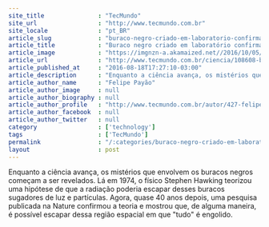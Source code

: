 ```yaml
---
site_title               : "TecMundo"
site_url                 : "http://www.tecmundo.com.br"
site_locale              : "pt_BR"
article_slug             : "buraco-negro-criado-em-laboratorio-confirma-teoria-de-stephen-hawking"
article_title            : "Buraco negro criado em laboratório confirma teoria de Stephen Hawking"
article_image            : "https://imgnzn-a.akamaized.net//2016/10/05/05181510292380-t1200x480.jpg"
article_url              : "http://www.tecmundo.com.br/ciencia/108608-buraco-negro-criado-laboratorio-confirma-teoria-stephen-hawking.htm"
article_published_at     : "2016-08-18T17:27:10-03:00"
article_description      : "Enquanto a ciência avança, os mistérios que envolvem os buracos negros começam a ser revelados. Lá em 1974, o físico Stephen Hawking teorizou uma hipótese de que a radiação poderia escapar desses buracos sugadores de luz e partículas. Agora, quase 40 anos depois, uma pesquisa publicada na Nature confirmou a teoria e mostrou que, de alguma maneira, é possível escapar dessa região espacial em que 'tudo' é engolido."
article_author_name      : "Felipe Payão"
article_author_image     : null
article_author_biography : null
article_author_profile   : "http://www.tecmundo.com.br/autor/427-felipe-payao/"
article_author_facebook  : null
article_author_twitter   : null
category                 : ['technology']
tags                     : ['TecMundo']
permalink                : "/:categories/buraco-negro-criado-em-laboratorio-confirma-teoria-de-stephen-hawking/"
layout                   : post
---
```


Enquanto a ciência avança, os mistérios que envolvem os buracos negros começam a ser revelados. Lá em 1974, o físico Stephen Hawking teorizou uma hipótese de que a radiação poderia escapar desses buracos sugadores de luz e partículas. Agora, quase 40 anos depois, uma pesquisa publicada na Nature confirmou a teoria e mostrou que, de alguma maneira, é possível escapar dessa região espacial em que "tudo" é engolido.
